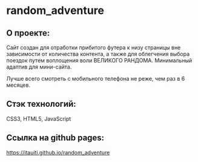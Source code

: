 # random_adventure

## О проекте:
Сайт создан для отработки прибитого футера к низу страницы вне зависимости от количества контента,
а также для облегчения выбора поездок путем воплощения воли ВЕЛИКОГО РАНДОМА.
Минимальный адаптив для мини-сайта.

Лучше всего смотреть с мобильного телефона не реже, чем раз в 6 месяцев.

## Стэк технологий:
CSS3, HTML5, JavaScript

## Ссылка на github pages:
https://itauiti.github.io/random_adventure
